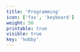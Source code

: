 ```yaml
---
title: 'Programming'
icon: ['fas', 'keyboard']
weight: 50
printable: true
visible: true
key: 'hobby'
---
```

